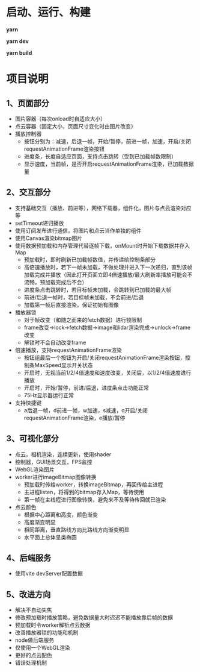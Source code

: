 # 启动、运行、构建
**yarn**

**yarn dev**

**yarn build**


# 项目说明
## 1、页面部分
- 图片容器（每次onload时自适应大小）
- 点云容器（固定大小，页面尺寸变化时由图片改变）
- 播放控制器
    - 按钮分别为：减速，后退一帧，开始/暂停，前进一帧，加速，开启/关闭requestAnimationFrame渲染按钮
    - 进度条，长度自适应页面，支持点击跳转（受到已加载帧数限制）
    - 显示速度，当前帧，是否开启requestAnimationFrame渲染，已加载数据量
## 2、交互部分
- 支持基础交互（播放、前进等），网络下载器，组件化，图片与点云渲染对应等
- setTimeout递归播放
- 使用订阅发布进行通信，将图片和点云当作单独的组件
- 使用Canvas渲染bitmap图片
- 使用数据预加载和内存管理代替逐帧下载，onMount时开始下载数据并存入Map
    - 预加载时，即时刷新已加载帧数值，并传递给控制条部分
    - 高倍速播放时，若下一帧未加载，不做处理并进入下一次递归，直到该帧加载完成并播放（因此打开页面立即4倍速播放/最大刷新率播放可能会不流畅，预加载完成后不会）
    - 进度条点击跳转时，若目标帧未加载，会跳转到已加载的最大帧
    - 前进/后退一帧时，若目标帧未加载，不会前进/后退
    - 加载第一帧后直接渲染，保证初始有图像
- 播放器锁
    - 对于帧改变（和随之而来的fetch数据）进行锁限制
    - frame改变->lock->fetch数据->image和lidar渲染完成->unlock->frame改变
    - 解锁时不会自动改变frame
- 倍速播放，支持requestAnimationFrame渲染
    - 按钮组最后一个按钮为开启/关闭requestAnimationFrame渲染按钮，控制条MaxSpeed显示开关状态
    - 开启时，无视当前1/2/4倍速度和速度改变，关闭后，以1/2/4倍速度进行播放
    - 开启时，开始/暂停，前进/后退，进度条点击功能正常
    - 75Hz显示器运行正常
- 支持快捷键
    - a后退一帧，d前进一帧，w加速，s减速，q开启/关闭requestAnimationFrame渲染，e播放/暂停
## 3、可视化部分
- 点云，相机渲染，连续更新，使用shader
- 控制器，GUI场景交互，FPS监控
- WebGL渲染图片
- worker进行imageBitmap图像转换
    - 预加载时传给worker，转换imageBitmap，再回传给主进程
    - 主进程listen，将得到的bitmap存入Map，等待使用
    - 第一帧在主线程进行图像转换，避免来不及等待传回就已渲染
- 点云颜色
    - 根据中心距离和高度，颜色渐变
    - 高度渐变明显
    - 相同距离，垂直路线方向比路线方向渐变明显
    - 水平面上总体呈类椭圆

## 4、后端服务
- 使用vite devServer配置数据

## 5、改进方向
- 解决不自动失焦
- 修改预加载时播放策略，避免数据量大时迟迟不能播放靠后帧的数据
- 预加载时令worker解析点云数据
- 改善播放器锁的功能和机制
- node做后端服务
- 仅使用一个WebGL渲染
- 更好的点云配色
- 错误处理机制